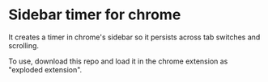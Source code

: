 # Sidebar timer for chrome

It creates a timer in chrome's sidebar so it persists across tab switches and scrolling.

To use, download this repo and load it in the chrome extension as "exploded extension".
